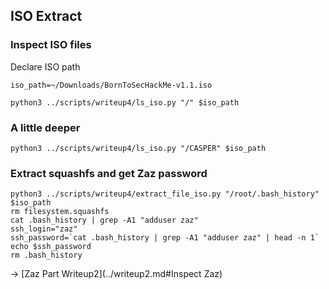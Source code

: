 ## ISO Extract

### Inspect ISO files

Declare ISO path
```shell
iso_path=~/Downloads/BornToSecHackMe-v1.1.iso
```

```shell
python3 ../scripts/writeup4/ls_iso.py "/" $iso_path
```

### A little deeper
```shell
python3 ../scripts/writeup4/ls_iso.py "/CASPER" $iso_path
```

### Extract squashfs and get Zaz password
```shell
python3 ../scripts/writeup4/extract_file_iso.py "/root/.bash_history" $iso_path
rm filesystem.squashfs
cat .bash_history | grep -A1 "adduser zaz"
ssh_login="zaz"
ssh_password=`cat .bash_history | grep -A1 "adduser zaz" | head -n 1`
echo $ssh_password
rm .bash_history
```

-> [Zaz Part Writeup2](../writeup2.md#Inspect Zaz)